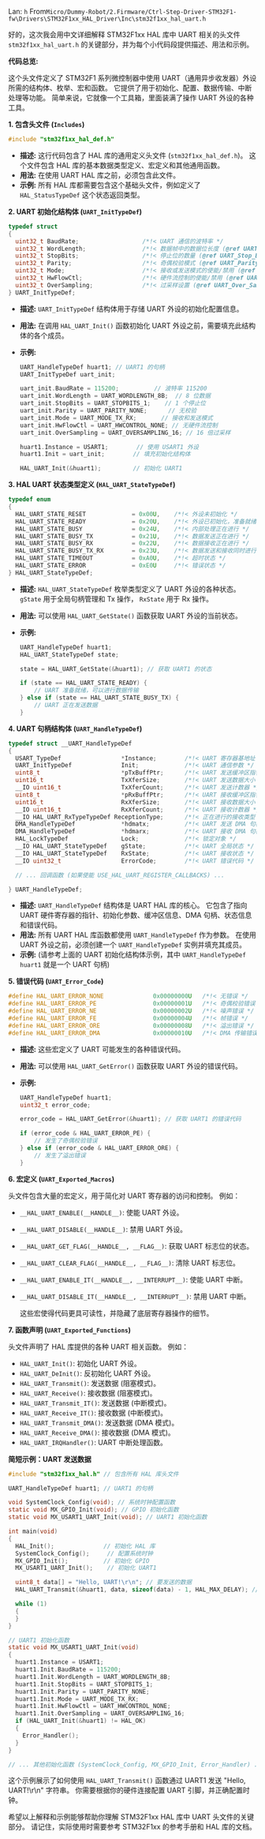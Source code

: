 Lan: `h` From`Micro/Dummy-Robot/2.Firmware/Ctrl-Step-Driver-STM32F1-fw\Drivers\STM32F1xx_HAL_Driver\Inc\stm32f1xx_hal_uart.h`

好的，这次我会用中文详细解释 STM32F1xx HAL 库中 UART 相关的头文件 `stm32f1xx_hal_uart.h` 的关键部分，并为每个小代码段提供描述、用法和示例。

**代码总览:**

这个头文件定义了 STM32F1 系列微控制器中使用 UART（通用异步收发器）外设所需的结构体、枚举、宏和函数。 它提供了用于初始化、配置、数据传输、中断处理等功能。 简单来说，它就像一个工具箱，里面装满了操作 UART 外设的各种工具。

**1. 包含头文件 (`Includes`)**

```c
#include "stm32f1xx_hal_def.h"
```

*   **描述:**  这行代码包含了 HAL 库的通用定义头文件 (`stm32f1xx_hal_def.h`)。 这个文件包含 HAL 库的基本数据类型定义、宏定义和其他通用函数。
*   **用法:**  在使用 UART HAL 库之前，必须包含此文件。
*   **示例:**  所有 HAL 库都需要包含这个基础头文件，例如定义了 `HAL_StatusTypeDef` 这个状态返回类型。

**2. UART 初始化结构体 (`UART_InitTypeDef`)**

```c
typedef struct
{
  uint32_t BaudRate;                  /*!< UART 通信的波特率 */
  uint32_t WordLength;                /*!< 数据帧中的数据位长度 (@ref UART_Word_Length) */
  uint32_t StopBits;                  /*!< 停止位的数量 (@ref UART_Stop_Bits) */
  uint32_t Parity;                    /*!< 奇偶校验模式 (@ref UART_Parity) */
  uint32_t Mode;                      /*!< 接收或发送模式的使能/禁用 (@ref UART_Mode) */
  uint32_t HwFlowCtl;                 /*!< 硬件流控制的使能/禁用 (@ref UART_Hardware_Flow_Control) */
  uint32_t OverSampling;              /*!< 过采样设置 (@ref UART_Over_Sampling) */
} UART_InitTypeDef;
```

*   **描述:** `UART_InitTypeDef` 结构体用于存储 UART 外设的初始化配置信息。
*   **用法:** 在调用 `HAL_UART_Init()` 函数初始化 UART 外设之前，需要填充此结构体的各个成员。
*   **示例:**

    ```c
    UART_HandleTypeDef huart1; // UART1 的句柄
    UART_InitTypeDef uart_init;

    uart_init.BaudRate = 115200;          // 波特率 115200
    uart_init.WordLength = UART_WORDLENGTH_8B;  // 8 位数据
    uart_init.StopBits = UART_STOPBITS_1;    // 1 个停止位
    uart_init.Parity = UART_PARITY_NONE;      // 无校验
    uart_init.Mode = UART_MODE_TX_RX;       // 接收和发送模式
    uart_init.HwFlowCtl = UART_HWCONTROL_NONE; // 无硬件流控制
    uart_init.OverSampling = UART_OVERSAMPLING_16; // 16 倍过采样

    huart1.Instance = USART1;        // 使用 USART1 外设
    huart1.Init = uart_init;        // 填充初始化结构体

    HAL_UART_Init(&huart1);         // 初始化 UART1
    ```

**3. HAL UART 状态类型定义 (`HAL_UART_StateTypeDef`)**

```c
typedef enum
{
  HAL_UART_STATE_RESET             = 0x00U,    /*!< 外设未初始化 */
  HAL_UART_STATE_READY             = 0x20U,    /*!< 外设已初始化，准备就绪 */
  HAL_UART_STATE_BUSY              = 0x24U,    /*!< 内部处理正在进行 */
  HAL_UART_STATE_BUSY_TX           = 0x21U,    /*!< 数据发送正在进行 */
  HAL_UART_STATE_BUSY_RX           = 0x22U,    /*!< 数据接收正在进行 */
  HAL_UART_STATE_BUSY_TX_RX        = 0x23U,    /*!< 数据发送和接收同时进行 */
  HAL_UART_STATE_TIMEOUT           = 0xA0U,    /*!< 超时状态 */
  HAL_UART_STATE_ERROR             = 0xE0U     /*!< 错误状态 */
} HAL_UART_StateTypeDef;
```

*   **描述:**  `HAL_UART_StateTypeDef` 枚举类型定义了 UART 外设的各种状态。  `gState` 用于全局句柄管理和 Tx 操作， `RxState`  用于 Rx 操作。
*   **用法:** 可以使用 `HAL_UART_GetState()` 函数获取 UART 外设的当前状态。
*   **示例:**

    ```c
    UART_HandleTypeDef huart1;
    HAL_UART_StateTypeDef state;

    state = HAL_UART_GetState(&huart1); // 获取 UART1 的状态

    if (state == HAL_UART_STATE_READY) {
        // UART 准备就绪，可以进行数据传输
    } else if (state == HAL_UART_STATE_BUSY_TX) {
        // UART 正在发送数据
    }
    ```

**4. UART 句柄结构体 (`UART_HandleTypeDef`)**

```c
typedef struct __UART_HandleTypeDef
{
  USART_TypeDef                 *Instance;        /*!< UART 寄存器基地址 */
  UART_InitTypeDef              Init;             /*!< UART 通信参数 */
  uint8_t                       *pTxBuffPtr;      /*!< UART 发送缓冲区指针 */
  uint16_t                      TxXferSize;       /*!< UART 发送数据大小 */
  __IO uint16_t                 TxXferCount;      /*!< UART 发送计数器 */
  uint8_t                       *pRxBuffPtr;      /*!< UART 接收缓冲区指针 */
  uint16_t                      RxXferSize;       /*!< UART 接收数据大小 */
  __IO uint16_t                 RxXferCount;      /*!< UART 接收计数器 */
  __IO HAL_UART_RxTypeTypeDef ReceptionType;      /*!< 正在进行的接收类型 */
  DMA_HandleTypeDef             *hdmatx;          /*!< UART 发送 DMA 句柄参数 */
  DMA_HandleTypeDef             *hdmarx;          /*!< UART 接收 DMA 句柄参数 */
  HAL_LockTypeDef               Lock;             /*!< 锁定对象 */
  __IO HAL_UART_StateTypeDef    gState;           /*!< UART 全局状态 */
  __IO HAL_UART_StateTypeDef    RxState;          /*!< UART 接收状态 */
  __IO uint32_t                 ErrorCode;        /*!< UART 错误代码 */

  // ... 回调函数 (如果使能 USE_HAL_UART_REGISTER_CALLBACKS) ...

} UART_HandleTypeDef;
```

*   **描述:** `UART_HandleTypeDef` 结构体是 UART HAL 库的核心。 它包含了指向 UART 硬件寄存器的指针、初始化参数、缓冲区信息、DMA 句柄、状态信息和错误代码。
*   **用法:**  所有 UART HAL 库函数都使用 `UART_HandleTypeDef` 作为参数。  在使用 UART 外设之前，必须创建一个 `UART_HandleTypeDef` 实例并填充其成员。
*   **示例:**  (请参考上面的 UART 初始化结构体示例，其中 `UART_HandleTypeDef huart1` 就是一个 UART 句柄)

**5. 错误代码 (`UART_Error_Code`)**

```c
#define HAL_UART_ERROR_NONE              0x00000000U   /*!< 无错误 */
#define HAL_UART_ERROR_PE                0x00000001U   /*!< 奇偶校验错误 */
#define HAL_UART_ERROR_NE                0x00000002U   /*!< 噪声错误 */
#define HAL_UART_ERROR_FE                0x00000004U   /*!< 帧错误 */
#define HAL_UART_ERROR_ORE               0x00000008U   /*!< 溢出错误 */
#define HAL_UART_ERROR_DMA               0x00000010U   /*!< DMA 传输错误 */
```

*   **描述:** 这些宏定义了 UART 可能发生的各种错误代码。
*   **用法:** 可以使用 `HAL_UART_GetError()` 函数获取 UART 外设的错误代码。
*   **示例:**

    ```c
    UART_HandleTypeDef huart1;
    uint32_t error_code;

    error_code = HAL_UART_GetError(&huart1); // 获取 UART1 的错误代码

    if (error_code & HAL_UART_ERROR_PE) {
        // 发生了奇偶校验错误
    } else if (error_code & HAL_UART_ERROR_ORE) {
        // 发生了溢出错误
    }
    ```

**6.  宏定义 (`UART_Exported_Macros`)**

头文件包含大量的宏定义，用于简化对 UART 寄存器的访问和控制。  例如：

*   `__HAL_UART_ENABLE(__HANDLE__)`: 使能 UART 外设。
*   `__HAL_UART_DISABLE(__HANDLE__)`: 禁用 UART 外设。
*   `__HAL_UART_GET_FLAG(__HANDLE__, __FLAG__)`: 获取 UART 标志位的状态。
*   `__HAL_UART_CLEAR_FLAG(__HANDLE__, __FLAG__)`: 清除 UART 标志位。
*   `__HAL_UART_ENABLE_IT(__HANDLE__, __INTERRUPT__)`: 使能 UART 中断。
*   `__HAL_UART_DISABLE_IT(__HANDLE__, __INTERRUPT__)`: 禁用 UART 中断。

    这些宏使得代码更具可读性，并隐藏了底层寄存器操作的细节。

**7. 函数声明 (`UART_Exported_Functions`)**

头文件声明了 HAL 库提供的各种 UART 相关函数。 例如：

*   `HAL_UART_Init()`: 初始化 UART 外设。
*   `HAL_UART_DeInit()`:  反初始化 UART 外设。
*   `HAL_UART_Transmit()`:  发送数据 (阻塞模式)。
*   `HAL_UART_Receive()`:  接收数据 (阻塞模式)。
*   `HAL_UART_Transmit_IT()`: 发送数据 (中断模式)。
*   `HAL_UART_Receive_IT()`: 接收数据 (中断模式)。
*   `HAL_UART_Transmit_DMA()`: 发送数据 (DMA 模式)。
*   `HAL_UART_Receive_DMA()`: 接收数据 (DMA 模式)。
*   `HAL_UART_IRQHandler()`: UART 中断处理函数。

**简短示例：UART 发送数据**

```c
#include "stm32f1xx_hal.h" // 包含所有 HAL 库头文件

UART_HandleTypeDef huart1; // UART1 的句柄

void SystemClock_Config(void); // 系统时钟配置函数
static void MX_GPIO_Init(void); // GPIO 初始化函数
static void MX_USART1_UART_Init(void); // UART1 初始化函数

int main(void)
{
  HAL_Init();              // 初始化 HAL 库
  SystemClock_Config();     // 配置系统时钟
  MX_GPIO_Init();          // 初始化 GPIO
  MX_USART1_UART_Init();    // 初始化 UART1

  uint8_t data[] = "Hello, UART!\r\n"; // 要发送的数据
  HAL_UART_Transmit(&huart1, data, sizeof(data) - 1, HAL_MAX_DELAY); // 发送数据 (阻塞模式)

  while (1)
  {
  }
}

// UART1 初始化函数
static void MX_USART1_UART_Init(void)
{
  huart1.Instance = USART1;
  huart1.Init.BaudRate = 115200;
  huart1.Init.WordLength = UART_WORDLENGTH_8B;
  huart1.Init.StopBits = UART_STOPBITS_1;
  huart1.Init.Parity = UART_PARITY_NONE;
  huart1.Init.Mode = UART_MODE_TX_RX;
  huart1.Init.HwFlowCtl = UART_HWCONTROL_NONE;
  huart1.Init.OverSampling = UART_OVERSAMPLING_16;
  if (HAL_UART_Init(&huart1) != HAL_OK)
  {
    Error_Handler();
  }
}

// ... 其他初始化函数 (SystemClock_Config, MX_GPIO_Init, Error_Handler) ...
```

这个示例展示了如何使用 `HAL_UART_Transmit()` 函数通过 UART1 发送 "Hello, UART!\r\n" 字符串。  你需要根据你的硬件连接配置 UART 引脚，并正确配置时钟。

希望以上解释和示例能够帮助你理解 STM32F1xx HAL 库中 UART 头文件的关键部分。 请记住，实际使用时需要参考 STM32F1xx 的参考手册和 HAL 库的文档。
